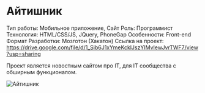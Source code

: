 # Айтишник

Тип работы: Мобильное приложение, Сайт
Роль: Программист
Технология: HTML/CSS/JS, JQuery, PhoneGap
Особенности: Front-end
Формат Разработки: Мозготон (Хакатон)
Ссылка на проект: https://drive.google.com/file/d/1_Sib6J1xYmeKcklJszYIMvIewJvrTWF7/view?usp=sharing

Проект является новостным сайтом про IT, для IT сообщества с обширным функционалом.

![Айтишник](../public/assets/4_1.png)